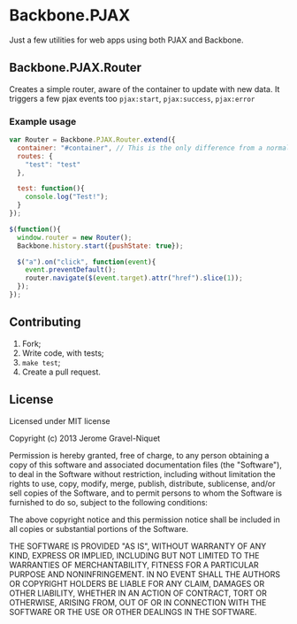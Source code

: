 # Backbone.PJAX

Just a few utilities for web apps using both PJAX and Backbone.

## Backbone.PJAX.Router

Creates a simple router, aware of the container to update with new data. It triggers a few pjax events too `pjax:start`, `pjax:success`, `pjax:error`

### Example usage

```javascript
var Router = Backbone.PJAX.Router.extend({
  container: "#container", // This is the only difference from a normal router
  routes: {
    "test": "test"
  },

  test: function(){
    console.log("Test!");
  }
});

$(function(){
  window.router = new Router();
  Backbone.history.start({pushState: true});

  $("a").on("click", function(event){
    event.preventDefault();
    router.navigate($(event.target).attr("href").slice(1));
  });
});
```

## Contributing

1. Fork;
2. Write code, with tests;
3. `make test`;
4. Create a pull request.

## License

Licensed under MIT license

Copyright (c) 2013 Jerome Gravel-Niquet

Permission is hereby granted, free of charge, to any person obtaining
a copy of this software and associated documentation files (the
"Software"), to deal in the Software without restriction, including
without limitation the rights to use, copy, modify, merge, publish,
distribute, sublicense, and/or sell copies of the Software, and to
permit persons to whom the Software is furnished to do so, subject to
the following conditions:

The above copyright notice and this permission notice shall be
included in all copies or substantial portions of the Software.

THE SOFTWARE IS PROVIDED "AS IS", WITHOUT WARRANTY OF ANY KIND,
EXPRESS OR IMPLIED, INCLUDING BUT NOT LIMITED TO THE WARRANTIES OF
MERCHANTABILITY, FITNESS FOR A PARTICULAR PURPOSE AND
NONINFRINGEMENT. IN NO EVENT SHALL THE AUTHORS OR COPYRIGHT HOLDERS BE
LIABLE FOR ANY CLAIM, DAMAGES OR OTHER LIABILITY, WHETHER IN AN ACTION
OF CONTRACT, TORT OR OTHERWISE, ARISING FROM, OUT OF OR IN CONNECTION
WITH THE SOFTWARE OR THE USE OR OTHER DEALINGS IN THE SOFTWARE.
